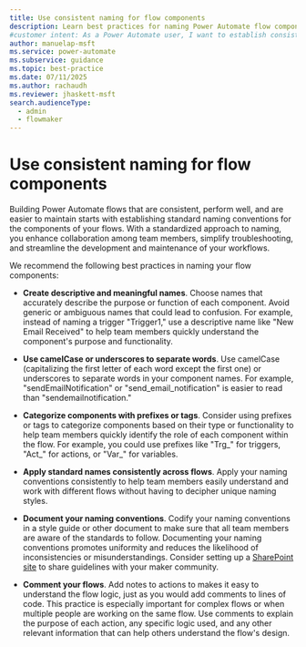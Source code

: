 ```yaml
---
title: Use consistent naming for flow components
description: Learn best practices for naming Power Automate flow components to improve collaboration, troubleshooting, maintenance, and consistency across workflows.
#customer intent: As a Power Automate user, I want to establish consistent naming standards for Power Automate flows so that I can ensure clarity and consistency across workflows.
author: manuelap-msft
ms.service: power-automate
ms.subservice: guidance
ms.topic: best-practice
ms.date: 07/11/2025
ms.author: rachaudh
ms.reviewer: jhaskett-msft
search.audienceType: 
  - admin
  - flowmaker
---
```


# Use consistent naming for flow components

Building Power Automate flows that are consistent, perform well, and are easier to maintain starts with establishing standard naming conventions for the components of your flows. With a standardized approach to naming, you enhance collaboration among team members, simplify troubleshooting, and streamline the development and maintenance of your workflows.

We recommend the following best practices in naming your flow components:

- **Create descriptive and meaningful names**. Choose names that accurately describe the purpose or function of each component. Avoid generic or ambiguous names that could lead to confusion. For example, instead of naming a trigger "Trigger1," use a descriptive name like "New Email Received" to help team members quickly understand the component's purpose and functionality.

- **Use camelCase or underscores to separate words**. Use camelCase (capitalizing the first letter of each word except the first one) or underscores to separate words in your component names. For example, "sendEmailNotification" or "send_email_notification" is easier to read than "sendemailnotification."

- **Categorize components with prefixes or tags**. Consider using prefixes or tags to categorize components based on their type or functionality to help team members quickly identify the role of each component within the flow. For example, you could use prefixes like "Trg_" for triggers, "Act_" for actions, or "Var_" for variables.

- **Apply standard names consistently across flows**. Apply your naming conventions consistently to help team members easily understand and work with different flows without having to decipher unique naming styles.

- **Document your naming conventions**. Codify your naming conventions in a style guide or other document to make sure that all team members are aware of the standards to follow. Documenting your naming conventions promotes uniformity and reduces the likelihood of inconsistencies or misunderstandings. Consider setting up a [SharePoint site](/power-platform/guidance/adoption/wiki-community#create-a-power-platform-hub) to share guidelines with your maker community.

- **Comment your flows**. Add notes to actions to makes it easy to understand the flow logic, just as you would add comments to lines of code. This practice is especially important for complex flows or when multiple people are working on the same flow. Use comments to explain the purpose of each action, any specific logic used, and any other relevant information that can help others understand the flow's design.
